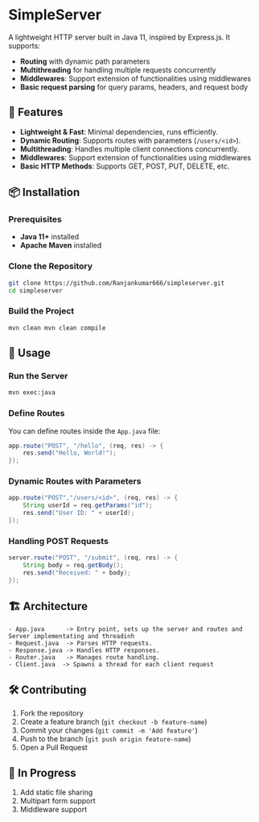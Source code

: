 # SimpleServer

A lightweight HTTP server built in Java 11, inspired by Express.js. It supports:

- **Routing** with dynamic path parameters
- **Multithreading** for handling multiple requests concurrently
- **Middlewares**: Support extension of functionalities using middlewares
- **Basic request parsing** for query params, headers, and request body

## 🚀 Features

- **Lightweight & Fast**: Minimal dependencies, runs efficiently.
- **Dynamic Routing**: Supports routes with parameters (`/users/<id>`).
- **Multithreading**: Handles multiple client connections concurrently.
- **Middlewares**: Support extension of functionalities using middlewares
- **Basic HTTP Methods**: Supports GET, POST, PUT, DELETE, etc.


## 📦 Installation

### Prerequisites

- **Java 11+** installed
- **Apache Maven** installed

### Clone the Repository

```sh
git clone https://github.com/Ranjankumar666/simpleserver.git
cd simpleserver
```

### Build the Project

```sh
mvn clean mvn clean compile
```

## 🚀 Usage

### Run the Server

```sh
mvn exec:java
```

### Define Routes

You can define routes inside the `App.java` file:

```java
app.route("POST", "/hello", (req, res) -> {
    res.send("Hello, World!");
});
```

### Dynamic Routes with Parameters

```java
app.route("POST","/users/<id>", (req, res) -> {
    String userId = req.getParams("id");
    res.send("User ID: " + userId);
});
```

### Handling POST Requests

```java
server.route("POST", "/submit", (req, res) -> {
    String body = req.getBody();
    res.send("Received: " + body);
});
```



## 🏗 Architecture

```plaintext
- App.java      -> Entry point, sets up the server and routes and Server implementating and threadinh
- Request.java  -> Parses HTTP requests.
- Response.java -> Handles HTTP responses.
- Router.java   -> Manages route handling.
- Client.java  -> Spawns a thread for each client request

```

## 🛠 Contributing

1. Fork the repository
2. Create a feature branch (`git checkout -b feature-name`)
3. Commit your changes (`git commit -m 'Add feature'`)
4. Push to the branch (`git push origin feature-name`)
5. Open a Pull Request

## 📜 In Progress

1. Add static file sharing
2. Multipart form support
3. Middleware support

